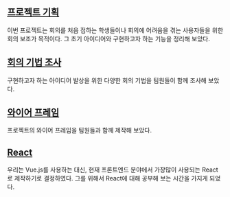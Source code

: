 ## [프로젝트 기획](https://www.notion.so/01-07-3ea4801f253e4526b448e9e040200247)

이번 프로젝트는 회의를 처음 접하는 학생들이나 회의에 어려움을 겪는 사용자들을 위한 회의 보조가 목적이다. 그 초기 아이디어와 구현하고자 하는 기능을 정리해 보았다.



## [회의 기법 조사](https://www.notion.so/9b2407cdaaf34f829e2e67cfb56abe3a)

구현하고자 하는 아이디어 발상을 위한 다양한 회의 기법을 팀원들이 함께 조사해 보았다.



## [와이어 프레임](https://www.notion.so/01-12-aa96d064deb74873ba001e1d5408fb65)

프로젝트의 와이어 프레임을 팀원들과 함께 제작해 보았다.



## [React](/react.md)

우리는 Vue.js를 사용하는 대신, 현재 프론트엔드 분야에서 가장많이 사용되는 React로 제작하기로 결정하였다. 그를 위해서 React에 대해 공부해 보는 시간을 가지게 되었다.

